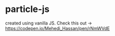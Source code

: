 # particle-js
created using vanilla JS. Check this out -> https://codepen.io/Mehedi_Hassan/pen/rNmWVdE
